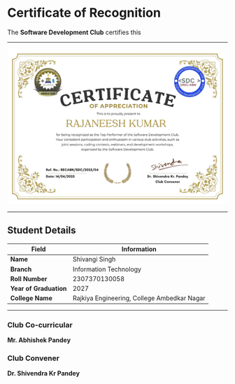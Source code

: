 # Certificate of Recognition

The **Software Development Club** certifies this

---
![recabn/sdc/2025/04](https://github.com/Software-Development-Club-REC-ABN/SDC-open/blob/main/Assets/recabnsdc202504.jpg)


---
## Student Details

| Field               | Information              |
|---------------------|---------------------------|
| **Name**            | Shivangi Singh            |
| **Branch**          | Information Technology    |
| **Roll Number**     | 2307370130058             |
| **Year of Graduation** | 2027                  |
| **College Name**    |Rajkiya Engineering, College Ambedkar Nagar|

---

### Club Co-curricular 
**Mr. Abhishek Pandey**

### Club Convener  
**Dr. Shivendra Kr Pandey**
